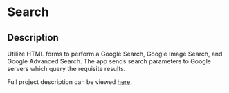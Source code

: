 # Search


## Description

Utilize HTML forms to perform a Google Search, Google Image Search, and Google Advanced Search.  The app sends search parameters to Google servers which query the requisite results.

Full project description can be viewed [here](https://cs50.harvard.edu/web/2020/projects/0/search/).
